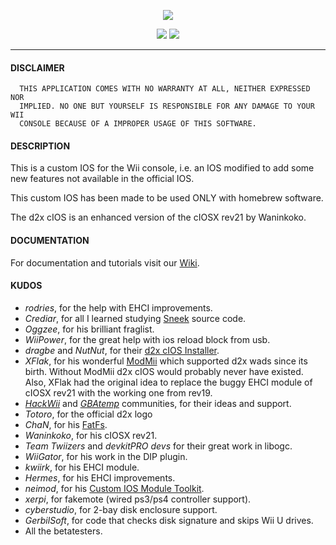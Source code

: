 <p align="center"><a href="https://github.com/wiidev/d2x-cios/" title="d2x cIOS"><img src="assets/d2x-logo.jpg"></a></p>
<p align="center">
<a href="https://github.com/wiidev/d2x-cios/releases" title="Releases"><img src="https://img.shields.io/github/v/release/wiidev/d2x-cios?logo=github"></a>
<a href="https://github.com/wiidev/d2x-cios/actions" title="Actions"><img src="https://img.shields.io/github/actions/workflow/status/wiidev/d2x-cios/main.yml?branch=master&logo=github"></a>
</p>
<hr>


#### DISCLAIMER
````
  THIS APPLICATION COMES WITH NO WARRANTY AT ALL, NEITHER EXPRESSED NOR
  IMPLIED. NO ONE BUT YOURSELF IS RESPONSIBLE FOR ANY DAMAGE TO YOUR WII
  CONSOLE BECAUSE OF A IMPROPER USAGE OF THIS SOFTWARE.
````

#### DESCRIPTION

  This is a custom IOS for the Wii console, i.e. an IOS modified to add some new features
  not available in the official IOS.

  This custom IOS has been made to be used ONLY with homebrew software.

  The d2x cIOS is an enhanced version of the cIOSX rev21 by Waninkoko. 



#### DOCUMENTATION

  For documentation and tutorials visit our [Wiki](https://github.com/wiidev/d2x-cios/wiki).



#### KUDOS

 * *rodries*, for the help with EHCI improvements.
 * *Crediar*, for all I learned studying [Sneek](http://code.google.com/p/sneek) source code.
 * *Oggzee*, for his brilliant fraglist.
 * *WiiPower*, for the great help with ios reload block from usb.
 * *dragbe* and *NutNut*, for their [d2x cIOS Installer](http://code.google.com/p/d2x-cios-installer).
 * *XFlak*, for his wonderful [ModMii](http://gbatemp.net/topic/207126-modmii-for-windows) which supported d2x wads since its birth. Without ModMii d2x cIOS would probably never have existed. Also, XFlak had the original idea to replace the buggy EHCI module of cIOSX rev21 with the  working one from rev19. 
 * *[HackWii](http://www.hackwii.it)* and *[GBAtemp](http://www.gbatemp.net)* communities, for their ideas and support.
 * *Totoro*, for the official d2x logo
 * *ChaN*, for his [FatFs](http://elm-chan.org/fsw/ff/00index_e.html).
 * *Waninkoko*, for his cIOSX rev21.
 * *Team Twiizers* and *devkitPRO devs* for their great work in libogc.
 * *WiiGator*, for his work in the DIP plugin.
 * *kwiirk*, for his EHCI module.
 * *Hermes*, for his EHCI improvements.
 * *neimod*, for his [Custom IOS Module Toolkit](http://wiibrew.org/wiki/Custom_IOS_Module_Toolkit).
 * *xerpi*, for fakemote (wired ps3/ps4 controller support).
 * *cyberstudio*, for 2-bay disk enclosure support.
 * *GerbilSoft*, for code that checks disk signature and skips Wii U drives.
 * All the betatesters.
